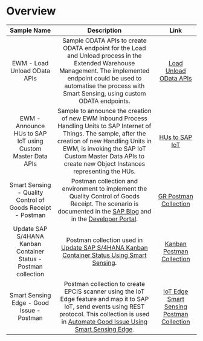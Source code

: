 # Overview

|                           Sample Name                           	|                                                                                                                                                                               Description                                                                                                                                                                              	|                                                  Link                                                 	|
|:---------------------------------------------------------------:	|:----------------------------------------------------------------------------------------------------------------------------------------------------------------------------------------------------------------------------------------------------------------------------------------------------------------------------------------------------------------------:	|:-----------------------------------------------------------------------------------------------------:	|
|                   EWM - Load Unload OData APIs                  	|                                                                   Sample ODATA APIs to create ODATA endpoint for the Load and Unload process in the Extended Warehouse Management. The implemented endpoint could be used to automatise the process with Smart Sensing, using custom ODATA endpoints.                                                                  	|                    [Load Unload OData APIs](EWM%20-%20Load%20Unload%20OData%20APIs)                   	|
|   EWM - Announce HUs to SAP IoT using Custom Master Data APIs   	|                                                 Sample to announce the creation of new EWM Inbound Process Handling Units to SAP Internet of Things. The sample, after the creation of new Handling Units in EWM, is invoking the SAP IoT Custom Master Data APIs to create new Object Instances representing the HUs.                                                 	|                           [HUs to SAP IoT](EWM%20-%20Push%20HUs%20to%20CMD)                           	|
|    Smart Sensing - Quality Control of Goods Receipt - Postman   	| Postman collection and environment to implement the Quality Control of Goods Receipt. The scenario is documented in the [SAP Blog](https://blogs.sap.com/2021/10/18/implement-sap-s-4hana-quality-control-of-goods-receipt-with-sap-internet-of-things-smart-sensing/) and in the [Developer Portal](https://developers.sap.com/group.iot-smart-sensing-quality.html). 	| [GR Postman Collection](Smart%20Sensing%20-%20Quality%20Control%20of%20Goods%20Receipt%20-%20Postman) 	|
| Update SAP S/4HANA Kanban Container Status - Postman collection 	|                                                                                                      Postman collection used in [Update SAP S/4HANA Kanban Container Status Using Smart Sensing](https://developers.sap.com/group.iot-kanban-smart-sensing.html).                                                                                                      	|                [Kanban Postman Collection](Update%20SAP%20S4HANA%20Kanban%20Container)                	|
|            Smart Sensing Edge - Good Issue - Postman            	|                                                 Postman collection to create EPCIS scanner using the IoT Edge feature and map it to SAP IoT, send events using REST protocol. This collection is used in [Automate Good Issue Using Smart Sensing Edge](https://developers.sap.com/group.iot-edge-smart-sensing.html).                                                 	|  [IoT Edge Smart Sensing Postman Collection](Smart%20Sensing%20Edge%20-%20Good%20Issue%20-%20Postman) 	|
